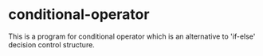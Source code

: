 # conditional-operator
This is a program for conditional operator which is an alternative to 'if-else' decision control structure.
